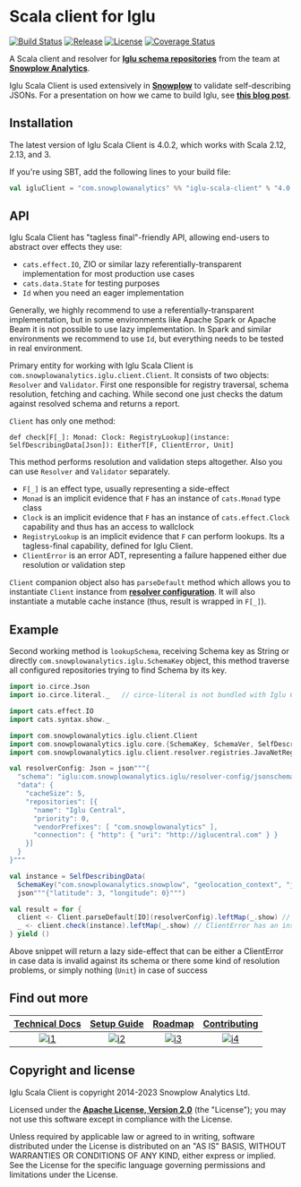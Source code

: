 # Scala client for Iglu

[![Build Status][ci-image]][ci]
[![Release][release-image]][releases]
[![License][license-image]][license]
[![Coverage Status][coveralls-image]][coveralls]

A Scala client and resolver for **[Iglu schema repositories][iglu-docs]** from the team at **[Snowplow Analytics][snowplow-website]**.

Iglu Scala Client is used extensively in **[Snowplow][snowplow-repo]** to validate self-describing JSONs. For a presentation on how we came to build Iglu, see **[this blog post][snowplow-schema-post]**.

## Installation

The latest version of Iglu Scala Client is 4.0.2, which works with Scala 2.12, 2.13, and 3.

If you're using SBT, add the following lines to your build file:

```scala
val igluClient = "com.snowplowanalytics" %% "iglu-scala-client" % "4.0.2"
```

## API

Iglu Scala Client has "tagless final"-friendly API, allowing end-users to abstract over effects they use:

* `cats.effect.IO`, ZIO or similar lazy referentially-transparent implementation for most production use cases
* `cats.data.State` for testing purposes
* `Id` when you need an eager implementation

Generally, we highly recommend to use a referentially-transparent implementation,
but in some environments like Apache Spark or Apache Beam it is not possible to use lazy implementation.
In Spark and similar environments we recommend to use `Id`, but everything needs to be tested in real environment.

Primary entity for working with Iglu Scala Client is `com.snowplowanalytics.iglu.client.Client`.
It consists of two objects: `Resolver` and `Validator`. First one responsible for registry traversal, schema resolution, fetching and caching.
While second one just checks the datum against resolved schema and returns a report.

`Client` has only one method:

```
def check[F[_]: Monad: Clock: RegistryLookup](instance: SelfDescribingData[Json]): EitherT[F, ClientError, Unit]
```

This method performs resolution and validation steps altogether. Also you can use `Resolver` and `Validator` separately.

* `F[_]` is an effect type, usually representing a side-effect
* `Monad` is an implicit evidence that `F` has an instance of `cats.Monad` type class
* `Clock` is an implicit evidence that `F` has an instance of `cats.effect.Clock` capability and thus has an access to wallclock
* `RegistryLookup` is an implicit evidence that `F` can perform lookups. Its a tagless-final capability, defined for Iglu Client.
* `ClientError` is an error ADT, representing a failure happened either due resolution or validation step

`Client` companion object also has `parseDefault` method which allows you to instantiate `Client` instance from **[resolver configuration][resolver-config]**. It will also instantiate a mutable cache instance (thus, result is wrapped in `F[_]`).

## Example

Second working method is `lookupSchema`, receiving Schema key as String or directly `com.snowplowanalytics.iglu.SchemaKey` object,
this method traverse all configured repositories trying to find Schema by its key.

```scala
import io.circe.Json
import io.circe.literal._   // circe-literal is not bundled with Iglu Client

import cats.effect.IO
import cats.syntax.show._

import com.snowplowanalytics.iglu.client.Client
import com.snowplowanalytics.iglu.core.{SchemaKey, SchemaVer, SelfDescribingData}
import com.snowplowanalytics.iglu.client.resolver.registries.JavaNetRegistryLookup._

val resolverConfig: Json = json"""{
  "schema": "iglu:com.snowplowanalytics.iglu/resolver-config/jsonschema/1-0-1",
  "data": {
    "cacheSize": 5,
    "repositories": [{
      "name": "Iglu Central",
      "priority": 0,
      "vendorPrefixes": [ "com.snowplowanalytics" ],
      "connection": { "http": { "uri": "http://iglucentral.com" } }
    }]
  }
}"""

val instance = SelfDescribingData(
  SchemaKey("com.snowplowanalytics.snowplow", "geolocation_context", "jsonschema", SchemaVer.Full(1,1,0)),
  json"""{"latitude": 3, "longitude": 0}""")

val result = for {
  client <- Client.parseDefault[IO](resolverConfig).leftMap(_.show) // It can be a DecodingError
  _ <- client.check(instance).leftMap(_.show) // ClientError has an instance of Show type class
} yield ()
```

Above snippet will return a lazy side-effect that can be either a ClientError in case data is invalid against its schema
or there some kind of resolution problems, or simply nothing (`Unit`) in case of success

## Find out more

| **[Technical Docs][techdocs]**    | **[Setup Guide][setup]**    | **[Roadmap][roadmap]**          | **[Contributing][contributing]**          |
|:---------------------------------:|:---------------------------:|:-------------------------------:|:-----------------------------------------:|
| [![i1][techdocs-image]][techdocs] | [![i2][setup-image]][setup] | [![i3][roadmap-image]][roadmap] | [![i4][contributing-image]][contributing] |

## Copyright and license

Iglu Scala Client is copyright 2014-2023 Snowplow Analytics Ltd.

Licensed under the **[Apache License, Version 2.0][license]** (the "License");
you may not use this software except in compliance with the License.

Unless required by applicable law or agreed to in writing, software
distributed under the License is distributed on an "AS IS" BASIS,
WITHOUT WARRANTIES OR CONDITIONS OF ANY KIND, either express or implied.
See the License for the specific language governing permissions and
limitations under the License.

[iglu-docs]: https://docs.snowplow.io/docs/pipeline-components-and-applications/iglu/
[snowplow-schema-post]: https://snowplow.io/blog/making-snowplow-schemas-flexible-a-technical-approach/
[resolver-config]: https://docs.snowplow.io/docs/pipeline-components-and-applications/iglu/iglu-resolver/

[snowplow-repo]: https://github.com/snowplow/snowplow
[snowplow-website]: http://snowplow.io

[techdocs-image]: https://d3i6fms1cm1j0i.cloudfront.net/github/images/techdocs.png
[setup-image]: https://d3i6fms1cm1j0i.cloudfront.net/github/images/setup.png
[roadmap-image]: https://d3i6fms1cm1j0i.cloudfront.net/github/images/roadmap.png
[contributing-image]: https://d3i6fms1cm1j0i.cloudfront.net/github/images/contributing.png

[techdocs]: https://docs.snowplow.io/docs/pipeline-components-and-applications/iglu/iglu-clients/
[setup]: https://docs.snowplow.io/docs/pipeline-components-and-applications/iglu/iglu-clients/scala-client-setup/
[roadmap]: https://github.com/snowplow/snowplow/projects/7
[contributing]: https://docs.snowplow.io/docs/contributing/

[ci]: https://github.com/snowplow/iglu-scala-client/actions?query=workflow%3ACI
[ci-image]: https://github.com/snowplow/iglu-scala-client/workflows/CI/badge.svg

[releases]: https://github.com/snowplow/iglu-scala-client/releases
[release-image]: https://maven-badges.herokuapp.com/maven-central/com.snowplowanalytics/iglu-scala-client_2.12/badge.svg

[license]: http://www.apache.org/licenses/LICENSE-2.0
[license-image]: http://img.shields.io/badge/license-Apache--2-blue.svg?style=flat

[coveralls]: https://coveralls.io/github/snowplow/iglu-scala-client?branch=master
[coveralls-image]: https://coveralls.io/repos/github/snowplow/iglu-scala-client/badge.svg?branch=master
